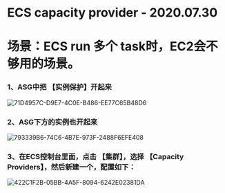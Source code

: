 # ECS capacity provider  - 2020.07.30

# 场景：ECS run 多个 task时，EC2会不够用的场景。

### 1、ASG中把 【实例保护】开起来

![71D4957C-D9E7-4C0E-B486-EE77C65B48D6](/var/folders/tj/pr8f2gh94r342pwdfm3zvxph0000gn/T/com.yinxiang.Mac/com.yinxiang.Mac/WebKitDnD.cLIsQP/71D4957C-D9E7-4C0E-B486-EE77C65B48D6.png)

### 2、ASG下方的实例也开起来

![793339B6-74C6-4B7E-973F-2488F6EFE408](/var/folders/tj/pr8f2gh94r342pwdfm3zvxph0000gn/T/com.yinxiang.Mac/com.yinxiang.Mac/WebKitDnD.EdhUQd/793339B6-74C6-4B7E-973F-2488F6EFE408.png)

### 3、在ECS控制台里面，点击 【集群】，选择 【Capacity Providers】，然后新建一个，配置如下：

![422C1F2B-05BB-4A5F-8094-6242E02381DA](/var/folders/tj/pr8f2gh94r342pwdfm3zvxph0000gn/T/com.yinxiang.Mac/com.yinxiang.Mac/WebKitDnD.ERbDb9/422C1F2B-05BB-4A5F-8094-6242E02381DA.png)